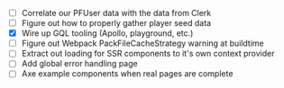 - [ ] Correlate our PFUser data with the data from Clerk
- [ ] Figure out how to properly gather player seed data
- [X] Wire up GQL tooling (Apollo, playground, etc.)
- [ ] Figure out Webpack PackFileCacheStrategy warning at buildtime
- [ ] Extract out loading for SSR components to it's own context provider
- [ ] Add global error handling page
- [ ] Axe example components when real pages are complete